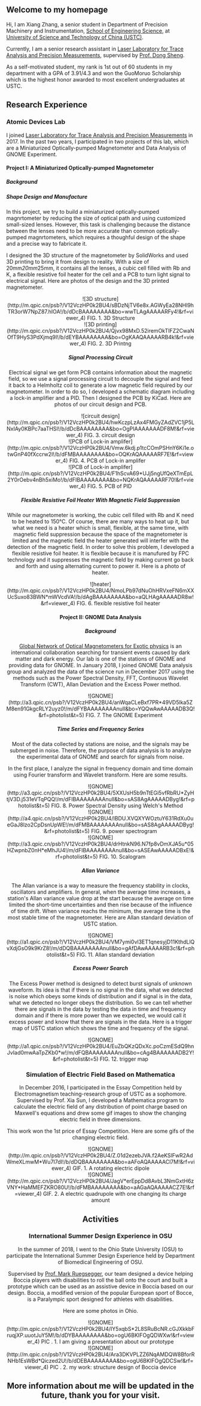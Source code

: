 ## Welcome to my homepage

Hi, I am Xiang Zhang, a senior student in Department of Precision Machinery and Instrumentation, [School of Engineering Science](https://http://en.ses.ustc.edu.cn/), at [University of Science and Technology of China (USTC)](https://www.ustc.edu.cn/).

Currently, I am a senior research assistant in [Laser Laboratory for Trace Analysis and Precision Measurements](http://atta.ustc.edu.cn/en-us/index.html), supervised by [Prof. Dong Sheng](http://atta.ustc.edu.cn/en-us/members/faculty/dsheng.html).

As a self-motivated student, my rank is 1st out of 60 students in my department with a GPA of 3.91/4.3 and won the GuoMoruo Scholarship which is the highest honor awarded to most excellent undergraduates at USTC.

## Research Experience

### Atomic Devices Lab

I joined [Laser Laboratory for Trace Analysis and Precision Measurements](http://atta.ustc.edu.cn/en-us/index.html) in 2017. In the past two years, I participated in two projects of this lab, which are a Miniaturized Optically-pumped Magnetometer and Data Analysis of GNOME Experiment.

#### Project I: A Miniaturized Optically-pumped Magnetometer

##### Background

##### Shape Design and Manufacture

In this project, we try to build a miniaturized optically-pumped magnrtometer by reducing the size of optical path and using customized small-sized lenses. However, this task is challenging because the distance between the lenses need to be more accurate than common optically-pumped magnrtometers, which requires a thoughful design of the shape and a precise way to fabricate it.

I designed the 3D structure of the magnetometer by SolidWorks and used 3D printing to bring it from design to reality. With a size of 20mm*20mm*25mm, it contains all the lenses, a cubic cell filled with Rb and K, a flexible resistive foil heater for the cell and a PCB to turn light signal to electrical signal. Here are photos of the design and the 3D printed magnetometer.

<div align=center>![3D structure](http://m.qpic.cn/psb?/V12VczHP0k2BU4/sBDzNjTV6e8x.AGWyEa28NHl9hTR3orW7NpZ87.hIOA!/b/dDcBAAAAAAAA&bo=wwTLAgAAAAARFy4!&rf=viewer_4) 
FIG. 1. 3D Structure

<div align=center>![3D printing](http://m.qpic.cn/psb?/V12VczHP0k2BU4/Qjvx98MxD.52iremOkTIFZ2CwaNOfT9HyS3PdXjmq9I!/b/dEYBAAAAAAAA&bo=OgKAAQAAAAARB4k!&rf=viewer_4)
FIG. 2. 3D Printng

##### Signal Processing Circuit

Electrical signal we get form PCB contains information about the magnetic field, so we use a signal processing circuit to decouple the signal and feed it back to a Helmholtz coil to generate a low magnetic field required by our magnetometer.  In order to do so, I developed a schematic diagram including a lock-in amplifier and a PID. Then I designed the PCB by KiCad. Here are photos of our circuit design and PCB.

<div align=center>![circuit design](http://m.qpic.cn/psb?/V12VczHP0k2BU4/hwKczpLzAx4FMGyZAdZVC1jP5LNxIAy0KBPc7aaTHSI!/b/dDcBAAAAAAAA&bo=OgPIAAAAAAADF8M!&rf=viewer_4)
FIG. 3. circuit design

<div align=center>![PCB of Lock-in amplifer](http://m.qpic.cn/psb?/V12VczHP0k2BU4/Vmw.6kdj.p1tcCOmPSHnY6Ki1e.otwGnP40fXccrw2I!/b/dFMBAAAAAAAA&bo=OQKrAQAAAAARF7E!&rf=viewer_4)
FIG. 4. PCB of Lock-in amplifer

<div align=center>![PCB of Lock-in amplifer](http://m.qpic.cn/psb?/V12VczHP0k2BU4/F1hScvA69*UJj5ngUfQeXTmEpL2Y0rOebv4nBh5xiMo!/b/dFIBAAAAAAAA&bo=NQKrAQAAAAARF70!&rf=viewer_4)
FIG. 5. PCB of PID

##### Flexible Resistive Foil Heater With Magnetic Field Suppression

While our magnetometer is working, the cubic cell filled with Rb and K need to be heated to 150°C. Of course, there are many ways to heat up it, but what we need is a heater which is small, flexible, at the same time, with magnetic field suppression because the space of the magnetometer is limited and the magnetic field the heater generated will interfer with the detection of the magnetic field. In order to solve this problem, I developed a flexible resistive foil heater. It is flexible because it is manufured by FPC technology and it suppresses the magnetic field by making current go back and forth and using alternating current to power it. Here is a photo of heater.

<div align=center>![heater](http://m.qpic.cn/psb?/V12VczHP0k2BU4/NmoLPb97dNuOhHRVxeFN6mXXUcSuxo83BWN*mWVcdVA!/b/dAgBAAAAAAAA&bo=aQLHAgAAAAADR8w!&rf=viewer_4)
FIG. 6. flexible resistive foil heater

#### Project II: GNOME Data Analysis

##### Background
[Global Network of Optical Magnetometers for Exotic physics](https://budker.uni-mainz.de/gnome/) is an international collaboration searching for transient events caused by dark matter and dark energy. Our lab is one of the stations of GNOME and providing data for GNOME.  In January 2018, I joined GNOME Data analysis group and analyzed the data of the science run in December 2017 using the methods such as the Power Spectral Density, FFT, Continuous Wavelet Transform (CWT), Allan Deviation and the Excess Power method.

<div align=center>![GNOME](http://a3.qpic.cn/psb?/V12VczHP0k2BU4/anWqaCLeBxf7PR*49VD5lka5ZM8en91GkgcRLY2uyz0!/m/dFYBAAAAAAAAnull&bo=YQQwAwAAAAADB3Q!&rf=photolist&t=5)
FIG. 7. The GNOME Experiment

##### Time Series and Frequency Series

Most of the data collected by stations are noise, and the signals may be submerged in noise. Therefore, the purpose of data analysis is to analyze the experimental data of GNOME and search for signals from noise. 

In the first place, I analyze the signal in frequency domain and time domain using Fourier transform and Wavelet transform. Here are some results.

<div align=center>![GNOME](http://a3.qpic.cn/psb?/V12VczHP0k2BU4/5XXUsH5b9nTtEGi5vfRbRU*ZyHtjV3D.j531eVTqPQQ!/m/dFIBAAAAAAAAnull&bo=sAS8AgAAAAADByg!&rf=photolist&t=5)
FIG. 8. Power Spectral Density using Welch's Method

<div align=center>![GNOME](http://a4.qpic.cn/psb?/V12VczHP0k2BU4/IBDU.XVQXYWOztuY631RdXu0ueGaJ8lzo2CpDsnUpWE!/m/dFMBAAAAAAAAnull&bo=sAS8AgAAAAADByg!&rf=photolist&t=5)
FIG. 9. power spectrogram

<div align=center>![GNOME](http://a3.qpic.cn/psb?/V12VczHP0k2BU4/drHtnkN96.N7fp8vDmXJA5u*05HZwpnbZ0nH*eMhJU4!/m/dFIBAAAAAAAAnull&bo=sASEAwAAAAADBxE!&rf=photolist&t=5)
FIG. 10. Scalogram

##### Allan Variance

The Allan variance is a way to measure the frequency stability in clocks, oscillators and amplifiers. In general, when the average time increases, a station's Allan variance value drop at the start because the average on time limited the short-time uncertainties and then rise because of the influence of time drift. When variance reachs the minimum, the average time is the most stable time of the magnetometer. Here are Allan standard deviation of USTC station.

<div align=center>![GNOME](http://a1.qpic.cn/psb?/V12VczHP0k2BU4/VM7ymi0vl3ET1qnesyjD11KthdLlQvXdjGsO9k9KrZ8!/m/dDQBAAAAAAAAnull&bo=gAfDAwAAAAARB3c!&rf=photolist&t=5)
FIG. 11.  Allan standard deviation

##### Excess Power Search

The Excess Power method is designed to detect burst signals of unknown waveform. Its idea is that if there is no signal in the data, what we detected is noise which obeys some kinds of distribution and if signal is in the data, what we detected no longer obeys the distribution. So we can tell whether there are signals in the data by testing the data in time and frequency domain and if there is more power than we expected, we would call it excess power and know that there are signals in the data. Here is a trigger map of USTC station which shows the time and frequency of the signal.

<div align=center>![GNOME](http://a1.qpic.cn/psb?/V12VczHP0k2BU4/EuZbQKzQDxXc.poCzmESdQ9hnJvIad0mwAaTpZKb0*w!/m/dFQBAAAAAAAAnull&bo=cAg4BAAAAAADB2Y!&rf=photolist&t=5)
FIG. 12.  trigger map

### Simulation of Electric Field Based on Mathematica

In December 2016, I participated in the Essay Competition held by  Electromagnetism teaching-research group of USTC as a sophomore.  Supervised by Prof. Xia Sun, I developed a Mathematica program to calculate the electric field of any distribution of point charge based on Maxwell's equations and drew some gif images to show the changing electric field in three dimensions.

This work won the 1st price of Essay Competition. Here are some gifs of the changing electric field.

<div align=center>![GNOME](http://m.qpic.cn/psb?/V12VczHP0k2BU4/Z.01d2ezebJVA.f2AeKSlFwR2AdWmeXLmwM*Wu7I7dI!/b/dDQBAAAAAAAA&bo=aAFoAQAAAAACl7M!&rf=viewer_4)
GIF. 1.  A rotating electric dipole

<div align=center>![GNOME](http://m.qpic.cn/psb?/V12VczHP0k2BU4/JagV*erEppDd8AvbL3NmGxtH6zVNY*HaMMEFZKRO80U!/b/dFMBAAAAAAAA&bo=aAGaAQAAAAACZ7E!&rf=viewer_4)
GIF. 2.  A  electric quadrupole with one changing its charge amount

## Activities

### International Summer Design Experience in OSU

In the summer of 2018, I went to the Ohio State University (OSU) to participate the International Summer Design Experience held by Department of Biomedical Engineering of OSU. 

Supervised by [Prof.  Mark Ruegsegger](https://bme.osu.edu/people/ruegsegger.1), our team designed a device helping Boccia players with disabilities to roll the ball onto the court and built a prototype which can be used as an assistive device in Boccia based on our design.  Boccia, a modified version of the popular European sport of Bocce, is a Paralympic sport designed for athletes with disabilities. 

Here are some photos in Ohio.

<div align=center>![GNOME](http://m.qpic.cn/psb?/V12VczHP0k2BU4/IY5xqbS*2L8SRuBcNR.cGJXkkbFruqjXP.uuotJuY5M!/b/dDYBAAAAAAAA&bo=ogU6BKIFOgQDWXw!&rf=viewer_4)
PIC . 1.  I am giving a presentation about our prototype

<div align=center>![GNOME](http://m.qpic.cn/psb?/V12VczHP0k2BU4/Ara3DKVPLZZ6NqAMDQW8BforRNHb1EsWBd*Qiczed2U!/b/dDEBAAAAAAAA&bo=ogU6BKIFOgQDCSw!&rf=viewer_4)
PIC . 2.  my work: structure design of Boccia device

## More information about me will be updated in the future, thank you for your visit.
